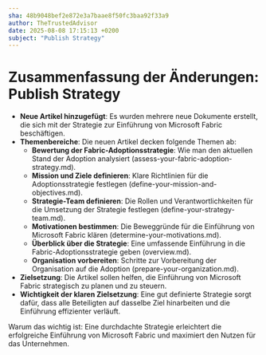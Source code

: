 ```yaml
---
sha: 48b9048bef2e872e3a7baae8f50fc3baa92f33a9
author: TheTrustedAdvisor
date: 2025-08-08 17:15:13 +0200
subject: "Publish Strategy"
---
```


  # Zusammenfassung der Änderungen: Publish Strategy

- **Neue Artikel hinzugefügt**: Es wurden mehrere neue Dokumente erstellt, die sich mit der Strategie zur Einführung von Microsoft Fabric beschäftigen.
- **Themenbereiche**: Die neuen Artikel decken folgende Themen ab:
  - **Bewertung der Fabric-Adoptionsstrategie**: Wie man den aktuellen Stand der Adoption analysiert (assess-your-fabric-adoption-strategy.md).
  - **Mission und Ziele definieren**: Klare Richtlinien für die Adoptionsstrategie festlegen (define-your-mission-and-objectives.md).
  - **Strategie-Team definieren**: Die Rollen und Verantwortlichkeiten für die Umsetzung der Strategie festlegen (define-your-strategy-team.md).
  - **Motivationen bestimmen**: Die Beweggründe für die Einführung von Microsoft Fabric klären (determine-your-motivations.md).
  - **Überblick über die Strategie**: Eine umfassende Einführung in die Fabric-Adoptionsstrategie geben (overview.md).
  - **Organisation vorbereiten**: Schritte zur Vorbereitung der Organisation auf die Adoption (prepare-your-organization.md).
- **Zielsetzung**: Die Artikel sollen helfen, die Einführung von Microsoft Fabric strategisch zu planen und zu steuern.
- **Wichtigkeit der klaren Zielsetzung**: Eine gut definierte Strategie sorgt dafür, dass alle Beteiligten auf dasselbe Ziel hinarbeiten und die Einführung effizienter verläuft.

Warum das wichtig ist: Eine durchdachte Strategie erleichtert die erfolgreiche Einführung von Microsoft Fabric und maximiert den Nutzen für das Unternehmen.

